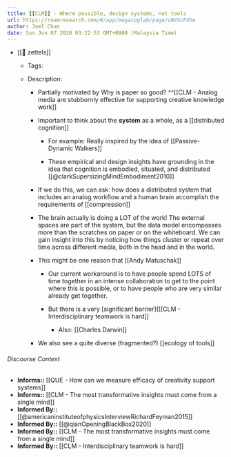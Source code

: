 ```yaml
---
title: [[CLM]] - Where possible, design systems, not tools
url: https://roamresearch.com/#/app/megacoglab/page/vNVScF4be
author: Joel Chan
date: Sun Jun 07 2020 03:22:53 GMT+0800 (Malaysia Time)
---
```


- [[🌲 zettels]]

    - Tags:

    - Description:

        - Partially motivated by Why is paper so good? ^^[[CLM - Analog media are stubbornly effective for supporting creative knowledge work]]

        - Important to think about the **system** as a whole, as a [[distributed cognition]]

            - For example: Really inspired by the idea of [[Passive-Dynamic Walkers]]

            - These empirical and design insights have grounding in the idea that cognition is embodied, situated, and distributed [[@clarkSupersizingMindEmbodiment2010]]

        - If we do this, we can ask: how does a distributed system that includes an analog workflow and a human brain accomplish the requirements of [[compression]]

        - The brain actually is doing a LOT of the work! The external spaces are part of the system, but the data model encompasses more than the scratches on paper or on the whiteboard. We can gain insight into this by noticing how things cluster or repeat over time across different media, both in the head and in the world.

        - This might be one reason that [[Andy Matuschak]]

            - Our current workaround is to have people spend LOTS of time together in an intense collaboration to get to the point where this is possible, or to have people who are very similar already get together.

            - But there is a very [significant barrier]([[CLM - Interdisciplinary teamwork is hard]]

                - Also: [[Charles Darwin]]

        - We also see a quite diverse (fragmented?) [[ecology of tools]]

###### Discourse Context

- **Informs::** [[QUE - How can we measure efficacy of creativity support systems]]
- **Informs::** [[CLM - The most transformative insights must come from a single mind]]
- **Informed By::** [[@americaninstituteofphysicsInterviewRichardFeyman2015]]
- **Informed By::** [[@qianOpeningBlackBox2020]]
- **Informed By::** [[CLM - The most transformative insights must come from a single mind]]
- **Informed By::** [[CLM - Interdisciplinary teamwork is hard]]
